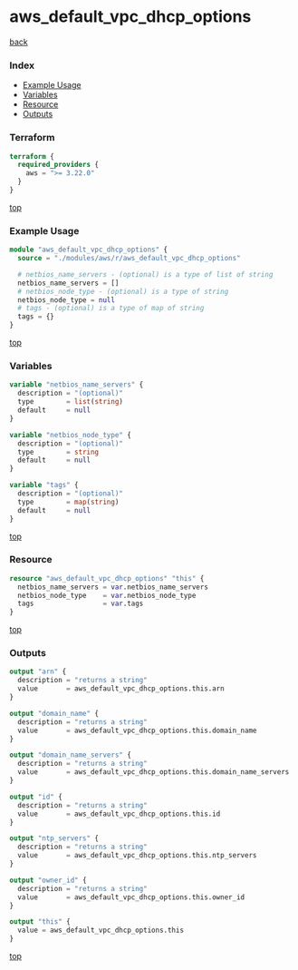# aws_default_vpc_dhcp_options

[back](../aws.md)

### Index

- [Example Usage](#example-usage)
- [Variables](#variables)
- [Resource](#resource)
- [Outputs](#outputs)

### Terraform

```terraform
terraform {
  required_providers {
    aws = ">= 3.22.0"
  }
}
```

[top](#index)

### Example Usage

```terraform
module "aws_default_vpc_dhcp_options" {
  source = "./modules/aws/r/aws_default_vpc_dhcp_options"

  # netbios_name_servers - (optional) is a type of list of string
  netbios_name_servers = []
  # netbios_node_type - (optional) is a type of string
  netbios_node_type = null
  # tags - (optional) is a type of map of string
  tags = {}
}
```

[top](#index)

### Variables

```terraform
variable "netbios_name_servers" {
  description = "(optional)"
  type        = list(string)
  default     = null
}

variable "netbios_node_type" {
  description = "(optional)"
  type        = string
  default     = null
}

variable "tags" {
  description = "(optional)"
  type        = map(string)
  default     = null
}
```

[top](#index)

### Resource

```terraform
resource "aws_default_vpc_dhcp_options" "this" {
  netbios_name_servers = var.netbios_name_servers
  netbios_node_type    = var.netbios_node_type
  tags                 = var.tags
}
```

[top](#index)

### Outputs

```terraform
output "arn" {
  description = "returns a string"
  value       = aws_default_vpc_dhcp_options.this.arn
}

output "domain_name" {
  description = "returns a string"
  value       = aws_default_vpc_dhcp_options.this.domain_name
}

output "domain_name_servers" {
  description = "returns a string"
  value       = aws_default_vpc_dhcp_options.this.domain_name_servers
}

output "id" {
  description = "returns a string"
  value       = aws_default_vpc_dhcp_options.this.id
}

output "ntp_servers" {
  description = "returns a string"
  value       = aws_default_vpc_dhcp_options.this.ntp_servers
}

output "owner_id" {
  description = "returns a string"
  value       = aws_default_vpc_dhcp_options.this.owner_id
}

output "this" {
  value = aws_default_vpc_dhcp_options.this
}
```

[top](#index)